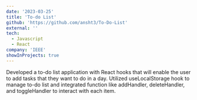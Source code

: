 ```yaml
---
date: '2023-03-25'
title: 'To-do List'
github: 'https://github.com/ansht3/To-Do-List'
external: ''
tech:
  - Javascript
  - React
company: 'IEEE'
showInProjects: true
---
```


Developed a to-do list application with React hooks that will enable the user to add tasks that they want to do in a day. Utilized useLocalStorage hook to manage to-do list and integrated function like addHandler, deleteHandler, and toggleHandler to interact with each item.
